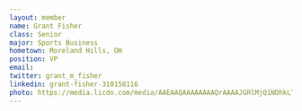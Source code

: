 ```yaml
---
layout: member
name: Grant Fisher
class: Senior
major: Sports Business
hometown: Moreland Hills, OH
position: VP
email:
twitter: grant_m_fisher
linkedin: grant-fisher-310158116
photo: https://media.licdn.com/media/AAEAAQAAAAAAAAQrAAAAJGRlMjQ1NDhkLTIwY2UtNGVjZi1hZDM0LTBlMGUwMGU5MWJhZQ.jpg
---
```

